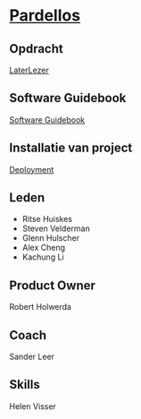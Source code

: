 # [Pardellos](https://nl.wikipedia.org/wiki/Pardellynx)

## Opdracht

[LaterLezer](opdracht)

## Software Guidebook

[Software Guidebook](https://github.com/HANICA-DWA/sep2020-project-pardellos/tree/Development/software%20guidebook)

## Installatie van project

[Deployment](https://github.com/HANICA-DWA/sep2020-project-pardellos/blob/Development/software%20guidebook/readme.md#deployment)

## Leden

- Ritse Huiskes
- Steven Velderman
- Glenn Hulscher
- Alex Cheng
- Kachung Li

## Product Owner

Robert Holwerda

## Coach

Sander Leer

## Skills

Helen Visser
